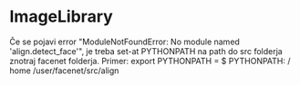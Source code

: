 # ImageLibrary

Če se pojavi error "ModuleNotFoundError: No module named 'align.detect_face'", je treba set-at PYTHONPATH na path do src folderja znotraj facenet folderja.
Primer: export PYTHONPATH = $ PYTHONPATH: / home /user/facenet/src/align
